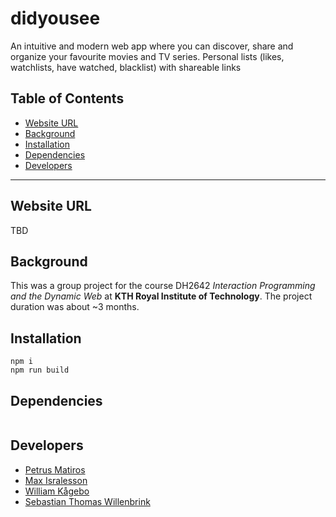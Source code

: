 # didyousee
An intuitive and modern web app where you can discover, share and organize your favourite movies and TV series. Personal lists (likes, watchlists, have watched, blacklist) with shareable links

## Table of Contents
  - [Website URL](#website-url)
  - [Background](#background)
  - [Installation](#installation)
  - [Dependencies](#dependencies)
  - [Developers](#developers)

---
## Website URL
TBD

## Background
This was a group project for the course DH2642 *Interaction Programming and the Dynamic Web* at **KTH Royal Institute of Technology**. The project duration was about ~3 months.

## Installation
```
npm i
npm run build
```

## Dependencies
```json

```

## Developers
- [Petrus Matiros](https://github.com/petrusmatiros)
- [Max Isralesson](https://github.com/Blezie)
- [William Kågebo](https://github.com/wkagebo)
- [Sebastian Thomas Willenbrink](https://github.com/Willenbrink)
